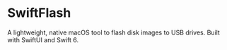 # SwiftFlash
A lightweight, native macOS tool to flash disk images to USB drives. Built with SwiftUI and Swift 6.
